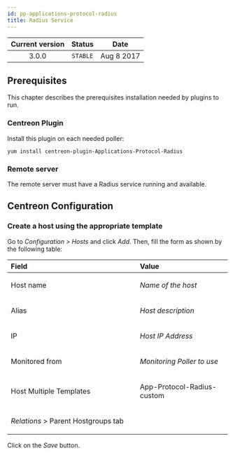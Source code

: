 ```yaml
---
id: pp-applications-protocol-radius
title: Radius Service
---
```


| Current version | Status | Date |
| :-: | :-: | :-: |
| 3.0.0 | `STABLE` | Aug  8 2017 |

## Prerequisites
This chapter describes the prerequisites installation needed by plugins
to run.

### Centreon Plugin
Install this plugin on each needed poller:

    yum install centreon-plugin-Applications-Protocol-Radius


### Remote server
The remote server must have a Radius service running and available.

## Centreon Configuration
### Create a host using the appropriate template
Go to *Configuration &gt; Hosts* and click *Add*. Then, fill the form as
shown by the following table:

<table>
<colgroup>
<col width="58%" />
<col width="41%" />
</colgroup>
<thead>
<tr class="header">
<th align="left">Field</th>
<th align="left">Value</th>
</tr>
</thead>
<tbody>
<tr class="odd">
<td align="left"><p>Host name</p></td>
<td align="left"><p><em>Name of the host</em></p></td>
</tr>
<tr class="even">
<td align="left"><p>Alias</p></td>
<td align="left"><p><em>Host description</em></p></td>
</tr>
<tr class="odd">
<td align="left"><p>IP</p></td>
<td align="left"><p><em>Host IP Address</em></p></td>
</tr>
<tr class="even">
<td align="left"><p>Monitored from</p></td>
<td align="left"><p><em>Monitoring Poller to use</em></p></td>
</tr>
<tr class="odd">
<td align="left"><p>Host Multiple Templates</p></td>
<td align="left"><p>App-Protocol-Radius-custom</p></td>
</tr>
<tr class="even">
<td align="left"><p><em>Relations</em> &gt; Parent Hostgroups tab</p></td>
<td align="left"></td>
</tr>
</tbody>
</table>

Click on the *Save* button.

